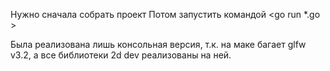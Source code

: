 Нужно сначала собрать проект
<go build >
Потом запустить командой
<go run *.go >

Была реализована лишь консольная версия, т.к. на маке багает glfw v3.2, а все
библиотеки 2d dev реализованы на ней.
